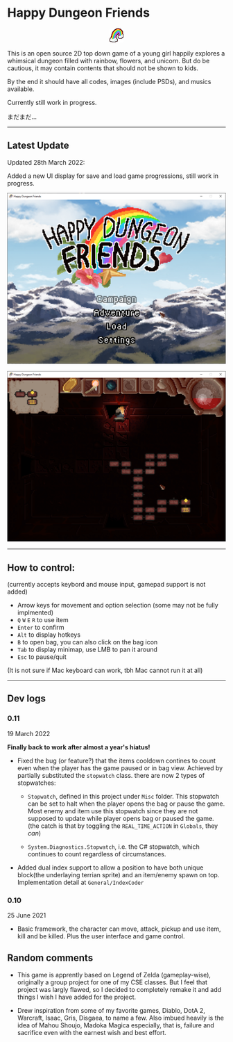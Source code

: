 # Happy Dungeon Friends

<p align="center">
  <img src="https://github.com/Amarthgul/HappyDungeonFriends/blob/main/Icon.bmp">
</p>

This is an open source 2D top down game of a young girl happily explores a whimsical dungeon 
filled with rainbow, flowers, and unicorn. But do be cautious, it may contain contents that should
not be shown to kids. 

By the end it should have all codes, images (include PSDs), and musics available.

Currently still work in progress. 

まだまだ...

--------------------------------------------------------

## Latest Update

Updated 28th March 2022: 

Added a new UI display for save and load game progressions, still work in
progress. 


<p align="center">
	<img src="https://github.com/Amarthgul/HappyDungeonFriends/blob/main/Content/Screencap/W4hXXG4.png" width="512">
</p>

<p align="center">
	<img src="https://github.com/Amarthgul/HappyDungeonFriends/blob/main/Content/Screencap/lye4f1D.png" width="512">
</p>

--------------------------------------------------------

## How to control: 

(currently accepts keybord and mouse input, gamepad support is not added)

* Arrow keys for movement and option selection (some may not be fully implmented)
* `Q` `W` `E` `R` to use item 
* `Enter` to confirm
* `Alt` to display hotkeys
* `B` to open bag, you can also click on the bag icon
* `Tab` to display minimap, use LMB to pan it around 
* `Esc` to pause/quit 

(It is not sure if Mac keyboard can work, tbh Mac cannot run it at all)  

--------------------------------------------------------

## Dev logs

### 0.11  

19 March 2022

**Finally back to work after almost a year's hiatus!**

* Fixed the bug (or feature?) that the items cooldown contines to count even when the player has
the game paused or in bag view. Achieved by partially substituted the `stopwatch` class. there 
are now 2 types of stopwatches:

  * `Stopwatch`, defined in this project under `Misc` folder. This stopwatch can be set to halt 
when the player opens the bag or pause the game. Most enemy and item use this stopwatch since
they are not supposed to update while player opens bag or paused the game. (the catch is that 
by toggling the `REAL_TIME_ACTION` in `Globals`, they *can*)

  * `System.Diagnostics.Stopwatch`, i.e. the C# stopwatch, which continues to count regardless
of circumstances.  

* Added dual index support to allow a position to have both unique block(the underlaying terrian sprite)
and an item/enemy spawn on top. Implementation detail at `General/IndexCoder`

### 0.10 

25 June 2021

* Basic framework, the character can move, attack, pickup and use item, kill and be killed. 
Plus the user interface and game control.  

## Random comments 

* This game is apprently based on Legend of Zelda (gameplay-wise), originally a group project
for one of my CSE classes. But I feel that project was largly flawed, so I decided to completely 
remake it and add things I wish I have added for the project. 

* Drew inspiration from some of my favorite games, Diablo, DotA 2, Warcraft, Isaac, Gris, Disgaea, 
to name a few. Also imbued heavily is the idea of Mahou Shoujo, Madoka Magica especially, that is, failure 
and sacrifice even with the earnest wish and best effort. 
